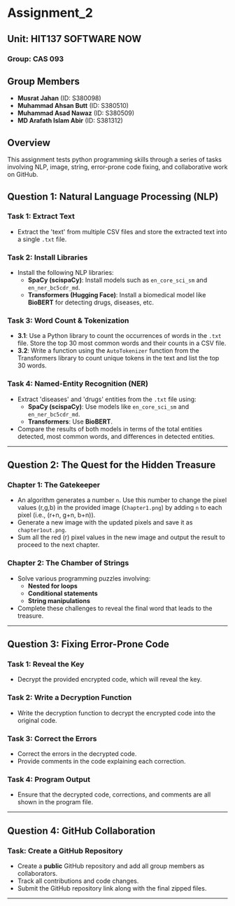 # Assignment_2

## Unit: HIT137 SOFTWARE NOW 

### Group: CAS 093

## Group Members

- **Musrat Jahan** (ID: S380098)
- **Muhammad Ahsan Butt** (ID: S380510)
- **Muhammad Asad Nawaz** (ID: S380509)
- **MD Arafath Islam Abir** (ID: S381312)


## Overview
This assignment tests python programming skills through a series of tasks involving NLP, image, string, error-prone code fixing, and collaborative work on GitHub.

## Question 1: Natural Language Processing (NLP)

### Task 1: Extract Text
- Extract the 'text' from multiple CSV files and store the extracted text into a single `.txt` file.

### Task 2: Install Libraries
- Install the following NLP libraries:
  - **SpaCy (scispaCy)**: Install models such as `en_core_sci_sm` and `en_ner_bc5cdr_md`.
  - **Transformers (Hugging Face)**: Install a biomedical model like **BioBERT** for detecting drugs, diseases, etc.

### Task 3: Word Count & Tokenization
- **3.1**: Use a Python library to count the occurrences of words in the `.txt` file. Store the top 30 most common words and their counts in a CSV file.
- **3.2**: Write a function using the `AutoTokenizer` function from the Transformers library to count unique tokens in the text and list the top 30 words.

### Task 4: Named-Entity Recognition (NER)
- Extract 'diseases' and 'drugs' entities from the `.txt` file using:
  - **SpaCy (scispaCy)**: Use models like `en_core_sci_sm` and `en_ner_bc5cdr_md`.
  - **Transformers**: Use **BioBERT**.
- Compare the results of both models in terms of the total entities detected, most common words, and differences in detected entities.

---

## Question 2: The Quest for the Hidden Treasure

### Chapter 1: The Gatekeeper
- An algorithm generates a number `n`. Use this number to change the pixel values (r,g,b) in the provided image (`Chapter1.png`) by adding `n` to each pixel (i.e., (r+n, g+n, b+n)).
- Generate a new image with the updated pixels and save it as `chapter1out.png`.
- Sum all the red (r) pixel values in the new image and output the result to proceed to the next chapter.

### Chapter 2: The Chamber of Strings
- Solve various programming puzzles involving:
  - **Nested for loops**
  - **Conditional statements**
  - **String manipulations**
- Complete these challenges to reveal the final word that leads to the treasure.

---

## Question 3: Fixing Error-Prone Code

### Task 1: Reveal the Key
- Decrypt the provided encrypted code, which will reveal the key.

### Task 2: Write a Decryption Function
- Write the decryption function to decrypt the encrypted code into the original code.

### Task 3: Correct the Errors
- Correct the errors in the decrypted code.
- Provide comments in the code explaining each correction.

### Task 4: Program Output
- Ensure that the decrypted code, corrections, and comments are all shown in the program file.

---

## Question 4: GitHub Collaboration

### Task: Create a GitHub Repository
- Create a **public** GitHub repository and add all group members as collaborators.
- Track all contributions and code changes.
- Submit the GitHub repository link along with the final zipped files.


---
